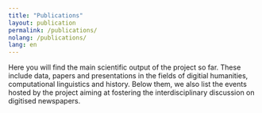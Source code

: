 ```yaml
---
title: "Publications"
layout: publication
permalink: /publications/
nolang: /publications/
lang: en
---
```


Here you will find the main scientific output of the project so far. These include data, papers and presentations in the fields of digitial humanities, computational linguistics and history. Below them, we also list the events hosted by the project aiming at fostering the interdisciplinary discussion on digitised newspapers.
